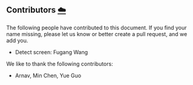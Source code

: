 ## Contributors [:cloud:](https://github.com/cloudmesh/book/blob/master/cloud-clusters/contributors.md)

The following people have contributed to this document. If you find
your name missing, please let us know or better create a pull request,
and we add you.

* Detect screen: Fugang Wang

We like to thank the following contributors:

* Arnav, Min Chen, Yue Guo


